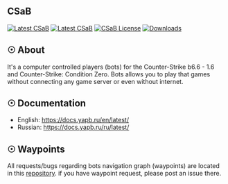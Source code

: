 ## CSaB 
[![Latest CSaB](https://img.shields.io/github/v/release/yapb/yapb)](https://github.com/yapb/yapb/releases/latest) [![Latest CSaB](https://github.com/yapb/yapb/workflows/build/badge.svg)](https://github.com/yapb/yapb/actions) [![CSaB License](https://img.shields.io/github/license/yapb/yapb)](https://github.com/yapb/yapb/blob/master/LICENSE) [![Downloads](https://img.shields.io/github/downloads/yapb/yapb/total)](https://github.com/yapb/yapb/releases/latest)

## ☉ About
It's a computer controlled players (bots) for the Counter-Strike b6.6 - 1.6 and Counter-Strike: Condition Zero. Bots allows you to play that games without connecting any game server or even without internet.

## ☉ Documentation
* English: https://docs.yapb.ru/en/latest/
* Russian: https://docs.yapb.ru/ru/latest/

## ☉ Waypoints
All requests/bugs regarding bots navigation graph (waypoints) are located in this [repository](https://github.com/yapb/graph). if you have  waypoint request, please post an issue there.

